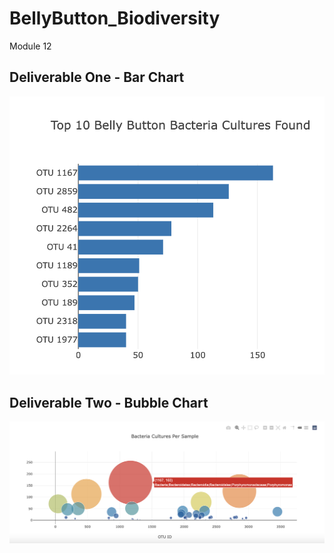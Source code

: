 # BellyButton_Biodiversity
Module 12

## Deliverable One - Bar Chart
![image](https://github.com/aisligrace/BellyButton_Biodiversity/blob/main/Screen%20Shot%202022-03-17%20at%2012.23.03%20PM.png)

## Deliverable Two - Bubble Chart
![image](https://github.com/aisligrace/BellyButton_Biodiversity/blob/main/Screen%20Shot%202022-03-19%20at%2011.05.33%20AM.png)
